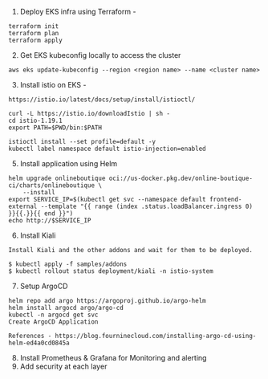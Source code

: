 1. Deploy EKS infra using Terraform -
```
terraform init
terraform plan
terraform apply
```

2. Get EKS kubeconfig locally to access the cluster
```
aws eks update-kubeconfig --region <region name> --name <cluster name>
```

3.  Install istio on EKS -
```
https://istio.io/latest/docs/setup/install/istioctl/

curl -L https://istio.io/downloadIstio | sh -
cd istio-1.19.1
export PATH=$PWD/bin:$PATH

istioctl install --set profile=default -y
kubectl label namespace default istio-injection=enabled

```

5.  Install application using Helm
```
helm upgrade onlineboutique oci://us-docker.pkg.dev/online-boutique-ci/charts/onlineboutique \
    --install
export SERVICE_IP=$(kubectl get svc --namespace default frontend-external --template "{{ range (index .status.loadBalancer.ingress 0) }}{{.}}{{ end }}")
echo http://$SERVICE_IP

```
6.  Install Kiali
```
Install Kiali and the other addons and wait for them to be deployed.

$ kubectl apply -f samples/addons
$ kubectl rollout status deployment/kiali -n istio-system
```

7. Setup ArgoCD
```
helm repo add argo https://argoproj.github.io/argo-helm
helm install argocd argo/argo-cd
kubectl -n argocd get svc
Create ArgoCD Application

References - https://blog.fourninecloud.com/installing-argo-cd-using-helm-ed4a0cd0845a
```

8.  Install Prometheus & Grafana for Monitoring and alerting
9.  Add security at each layer

